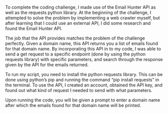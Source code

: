 To complete the coding challenge, I made use of the Email Hunter API as well as the requests python library. At the beginning of the challenge, I attempted to solve the problem by implementing a web crawler myself, but after learning that I could use an external API, I did some research and found the Email Hunter API. 

The job that the API provides matches the problem of the challenge perfectly. Given a domain name, this API returns you a list of emails found for that domain name. By incorporating this API in to my code, I was able to send a get request to a specific endpoint (done by using the python requests library) with specific parameters, and search through the response given by the API for the emails returned. 

To run my script, you need to install the python requests library. This can be done using python’s pip and running the command “pip install requests” in the terminal. To use the API, I created an account, obtained the API key, and found out what kind of request I needed to send with what parameters. 

Upon running the code, you will be given a prompt to enter a domain name after which the emails found for that domain name will be printed. 
